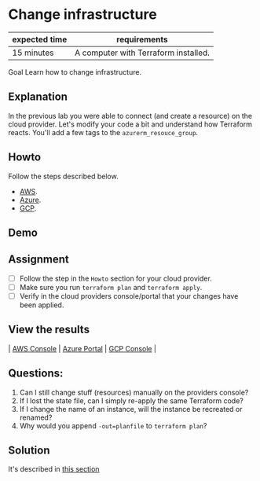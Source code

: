 # Change infrastructure

|expected time|requirements                                    |
|-------------|------------------------------------------------|
|15 minutes   |A computer with Terraform installed.            |

Goal Learn how to change infrastructure.

## Explanation

In the previous lab you were able to connect (and create a resource) on the cloud provider. Let's modify your code a bit and understand how Terraform reacts. You'll add a few tags to the `azurerm_resouce_group`.

## Howto

Follow the steps described below.

- [AWS](https://learn.hashicorp.com/tutorials/terraform/aws-change?in=terraform/aws-get-started).
- [Azure](https://learn.hashicorp.com/tutorials/terraform/azure-change?in=terraform/azure-get-started).
- [GCP](https://learn.hashicorp.com/tutorials/terraform/google-cloud-platform-change?in=terraform/gcp-get-started).

## Demo

## Assignment

- [ ] Follow the step in the `Howto` section for your cloud provider.
- [ ] Make sure you run `terraform plan` and `terraform apply`.
- [ ] Verify in the cloud providers console/portal that your changes have been applied.

## View the results

| [AWS Console](https://aws.amazon.com/console/) | [Azure Portal](https://portal.azure.com/#blade/HubsExtension/BrowseResourceGroups) | [GCP Console](https://console.cloud.google.com/) |

## Questions:

1. Can I still change stuff (resources) manually on the providers console?
2. If I lost the state file, can I simply re-apply the same Terraform code?
3. If I change the name of an instance, will the instance be recreated or renamed?
4. Why would you append `-out=planfile` to `terraform plan`?

## Solution

It's described in [this section](https://learn.hashicorp.com/tutorials/terraform/azure-change?in=terraform/azure-get-started#update-your-configuration)
